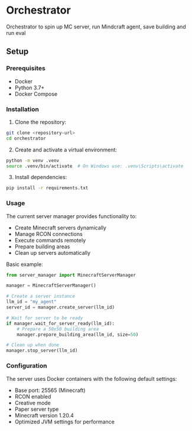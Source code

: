# Orchestrator

Orchestrator to spin up MC server, run Mindcraft agent, save building and run eval

## Setup

### Prerequisites

- Docker
- Python 3.7+
- Docker Compose

### Installation

1. Clone the repository:
  ```bash
  git clone <repository-url>
  cd orchestrator
  ```

2. Create and activate a virtual environment:
  ```bash
  python -m venv .venv
  source .venv/bin/activate  # On Windows use: .venv\Scripts\activate
  ```

3. Install dependencies:
  ```bash
  pip install -r requirements.txt
  ```

### Usage

The current server manager provides functionality to:
- Create Minecraft servers dynamically
- Manage RCON connections
- Execute commands remotely
- Prepare building areas
- Clean up servers automatically

Basic example:

  ```python
  from server_manager import MinecraftServerManager

  manager = MinecraftServerManager()
  
  # Create a server instance
  llm_id = "my_agent"
  server_id = manager.create_server(llm_id)

  # Wait for server to be ready
  if manager.wait_for_server_ready(llm_id):
      # Prepare a 50x50 building area
      manager.prepare_building_area(llm_id, size=50)

  # Clean up when done
  manager.stop_server(llm_id)
  ```

### Configuration

The server uses Docker containers with the following default settings:
- Base port: 25565 (Minecraft)
- RCON enabled
- Creative mode
- Paper server type
- Minecraft version 1.20.4
- Optimized JVM settings for performance
